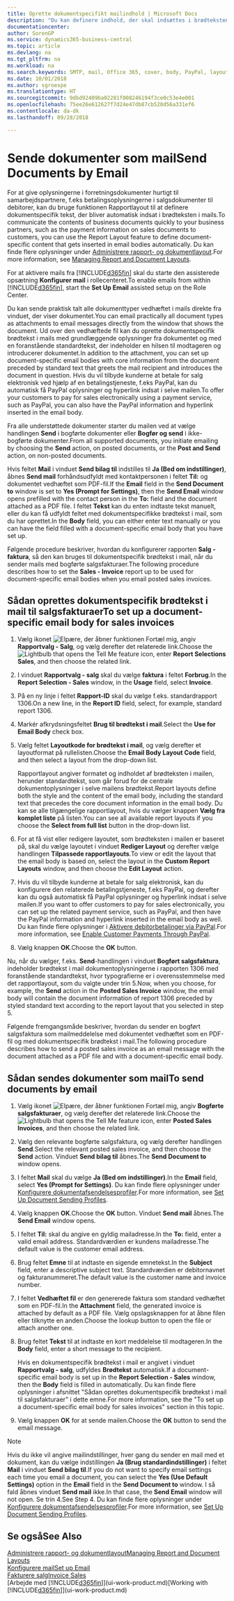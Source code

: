 ```yaml
---
title: Oprette dokumentspecifikt mailindhold | Microsoft Docs
description: "Du kan definere indhold, der skal indsættes i brødteksten i en mail, f.eks. et PayPal-link. Du kan også knytte dokumenter til mails."
documentationcenter: 
author: SorenGP
ms.service: dynamics365-business-central
ms.topic: article
ms.devlang: na
ms.tgt_pltfrm: na
ms.workload: na
ms.search.keywords: SMTP, mail, Office 365, cover, body, PayPal, layout
ms.date: 10/01/2018
ms.author: sgroespe
ms.translationtype: HT
ms.sourcegitcommit: 9dbd92409ba02281f008246194f3ce0c53e4e001
ms.openlocfilehash: 75ee26e612627f7d24e47db87cb520d56a331ef6
ms.contentlocale: da-dk
ms.lasthandoff: 09/28/2018

---
```

# <a name="send-documents-by-email"></a><span data-ttu-id="853e4-104">Sende dokumenter som mail</span><span class="sxs-lookup"><span data-stu-id="853e4-104">Send Documents by Email</span></span>
<span data-ttu-id="853e4-105">For at give oplysningerne i forretningsdokumenter hurtigt til samarbejdspartnere, f.eks betalingsoplysningerne i salgsdokumenter til debitorer, kan du bruge funktionen Rapportlayout til at definere dokumentspecifik tekst, der bliver automatisk indsat i brødteksten i mails.</span><span class="sxs-lookup"><span data-stu-id="853e4-105">To communicate the contents of business documents quickly to your business partners, such as the payment information on sales documents to customers, you can use the Report Layout feature to define document-specific content that gets inserted in email bodies automatically.</span></span> <span data-ttu-id="853e4-106">Du kan finde flere oplysninger under [Administrere rapport- og dokumentlayout](ui-manage-report-layouts.md).</span><span class="sxs-lookup"><span data-stu-id="853e4-106">For more information, see [Managing Report and Document Layouts](ui-manage-report-layouts.md).</span></span>

<span data-ttu-id="853e4-107">For at aktivere mails fra [!INCLUDE[d365fin](includes/d365fin_md.md)] skal du starte den assisterede opsætning **Konfigurer mail** i rollecenteret.</span><span class="sxs-lookup"><span data-stu-id="853e4-107">To enable emails from within [!INCLUDE[d365fin](includes/d365fin_md.md)], start the **Set Up Email** assisted setup on the Role Center.</span></span>

<span data-ttu-id="853e4-108">Du kan sende praktisk talt alle dokumenttyper vedhæftet i mails direkte fra vinduet, der viser dokumentet.</span><span class="sxs-lookup"><span data-stu-id="853e4-108">You can email practically all document types as attachments to email messages directly from the window that shows the document.</span></span> <span data-ttu-id="853e4-109">Ud over den vedhæftede fil kan du oprette dokumentspecifik brødtekst i mails med grundlæggende oplysninger fra dokumentet og med en foranstående standardtekst, der indeholder en hilsen til modtageren og introducerer dokumentet.</span><span class="sxs-lookup"><span data-stu-id="853e4-109">In addition to the attachment, you can set up document-specific email bodies with core information from the document preceded by standard text that greets the mail recipient and introduces the document in question.</span></span> <span data-ttu-id="853e4-110">Hvis du vil tilbyde kunderne at betale for salg elektronisk ved hjælp af en betalingstjeneste, f.eks PayPal, kan du automatisk få PayPal oplysninger og hyperlink indsat i selve mailen.</span><span class="sxs-lookup"><span data-stu-id="853e4-110">To offer your customers to pay for sales electronically using a payment service, such as PayPal, you can also have the PayPal information and hyperlink inserted in the email body.</span></span>

<span data-ttu-id="853e4-111">Fra alle understøttede dokumenter starter du mailen ved at vælge handlingen **Send** i bogførte dokumenter eller **Bogfør og send** i ikke-bogførte dokumenter.</span><span class="sxs-lookup"><span data-stu-id="853e4-111">From all supported documents, you initiate emailing by choosing the **Send** action, on posted documents, or the **Post and Send** action, on non-posted documents.</span></span>

<span data-ttu-id="853e4-112">Hvis feltet **Mail** i vinduet **Send bilag til** indstilles til **Ja (Bed om indstillinger)**, åbnes **Send mail** forhåndsudfyldt med kontaktpersonen i feltet **Til:** og dokumentet vedhæftet som PDF-fil.</span><span class="sxs-lookup"><span data-stu-id="853e4-112">If the **Email** field in the **Send Document to** window is set to **Yes (Prompt for Settings)**, then the **Send Email** window opens prefilled with the contact person in the **To:** field and the document attached as a PDF file.</span></span> <span data-ttu-id="853e4-113">I feltet **Tekst** kan du enten indtaste tekst manuelt, eller du kan få udfyldt feltet med dokumentspecifikke brødtekst i mail, som du har oprettet.</span><span class="sxs-lookup"><span data-stu-id="853e4-113">In the **Body** field, you can either enter text manually or you can have the field filled with a document-specific email body that you have set up.</span></span>

<span data-ttu-id="853e4-114">Følgende procedure beskriver, hvordan du konfigurerer rapporten **Salg - faktura**, så den kan bruges til dokumentspecifik brødtekst i mail, når du sender mails med bogførte salgsfakturaer.</span><span class="sxs-lookup"><span data-stu-id="853e4-114">The following procedure describes how to set the **Sales - Invoice** report up to be used for document-specific email bodies when you email posted sales invoices.</span></span>

## <a name="to-set-up-a-document-specific-email-body-for-sales-invoices"></a><span data-ttu-id="853e4-115">Sådan oprettes dokumentspecifik brødtekst i mail til salgsfakturaer</span><span class="sxs-lookup"><span data-stu-id="853e4-115">To set up a document-specific email body for sales invoices</span></span>
1. <span data-ttu-id="853e4-116">Vælg ikonet ![Elpære, der åbner funktionen Fortæl mig](media/ui-search/search_small.png "Fortæl mig, hvad du vil foretage dig"), angiv **Rapportvalg - Salg**, og vælg derefter det relaterede link.</span><span class="sxs-lookup"><span data-stu-id="853e4-116">Choose the ![Lightbulb that opens the Tell Me feature](media/ui-search/search_small.png "Tell me what you want to do") icon, enter **Report Selections Sales**, and then choose the related link.</span></span>
2. <span data-ttu-id="853e4-117">I vinduet **Rapportvalg - salg** skal du vælge **faktura** i feltet **Forbrug**.</span><span class="sxs-lookup"><span data-stu-id="853e4-117">In the **Report Selection - Sales** window, in the **Usage** field, select **Invoice**.</span></span>
3. <span data-ttu-id="853e4-118">På en ny linje i feltet **Rapport-ID** skal du vælge f.eks. standardrapport 1306.</span><span class="sxs-lookup"><span data-stu-id="853e4-118">On a new line, in the **Report ID** field, select, for example, standard report 1306.</span></span>
4. <span data-ttu-id="853e4-119">Markér afkrydsningsfeltet **Brug til brødtekst i mail**.</span><span class="sxs-lookup"><span data-stu-id="853e4-119">Select the **Use for Email Body** check box.</span></span>
5. <span data-ttu-id="853e4-120">Vælg feltet **Layoutkode for brødtekst i mail**, og vælg derefter et layoutformat på rullelisten.</span><span class="sxs-lookup"><span data-stu-id="853e4-120">Choose the **Email Body Layout Code** field, and then select a layout from the drop-down list.</span></span>

    <span data-ttu-id="853e4-121">Rapportlayout angiver formatet og indholdet af brødteksten i mailen, herunder standardtekst, som går forud for de centrale dokumentoplysninger i selve mailens brødtekst.</span><span class="sxs-lookup"><span data-stu-id="853e4-121">Report layouts define both the style and the content of the email body, including the standard text that precedes the core document information in the email body.</span></span> <span data-ttu-id="853e4-122">Du kan se alle tilgængelige rapportlayout, hvis du vælger knappen **Vælg fra komplet liste** på listen.</span><span class="sxs-lookup"><span data-stu-id="853e4-122">You can see all available report layouts if you choose the **Select from full list** button in the drop-down list.</span></span>
6. <span data-ttu-id="853e4-123">For at få vist eller redigere layoutet, som brødteksten i mailen er baseret på, skal du vælge layoutet i vinduet **Rediger Layout** og derefter vælge handlingen **Tilpassede rapportlayouts**.</span><span class="sxs-lookup"><span data-stu-id="853e4-123">To view or edit the layout that the email body is based on, select the layout in the **Custom Report Layouts** window, and then choose the **Edit Layout** action.</span></span>
7. <span data-ttu-id="853e4-124">Hvis du vil tilbyde kunderne at betale for salg elektronisk, kan du konfigurere den relaterede betalingstjeneste, f.eks PayPal, og derefter kan du også automatisk få PayPal oplysninger og hyperlink indsat i selve mailen.</span><span class="sxs-lookup"><span data-stu-id="853e4-124">If you want to offer customers to pay for sales electronically, you can set up the related payment service, such as PayPal, and then have the PayPal information and hyperlink inserted in the email body as well.</span></span> <span data-ttu-id="853e4-125">Du kan finde flere oplysninger i [Aktivere debitorbetalinger via PayPal](sales-how-enable-payment-service-extensions.md).</span><span class="sxs-lookup"><span data-stu-id="853e4-125">For more information, see [Enable Customer Payments Through PayPal](sales-how-enable-payment-service-extensions.md).</span></span>
8. <span data-ttu-id="853e4-126">Vælg knappen **OK**.</span><span class="sxs-lookup"><span data-stu-id="853e4-126">Choose the **OK** button.</span></span>

<span data-ttu-id="853e4-127">Nu, når du vælger, f.eks. **Send**-handlingen i vinduet **Bogført salgsfaktura**, indeholder brødtekst i mail dokumentoplysningerne i rapporten 1306 med foranstående standardtekst, hvor typografierne er i overensstemmelse med det rapportlayout, som du valgte under trin 5.</span><span class="sxs-lookup"><span data-stu-id="853e4-127">Now, when you choose, for example, the **Send** action in the **Posted Sales Invoice** window, the email body will contain the document information of report 1306 preceded by styled standard text according to the report layout that you selected in step 5.</span></span>

<span data-ttu-id="853e4-128">Følgende fremgangsmåde beskriver, hvordan du sender en bogført salgsfaktura som mailmeddelelse med dokumentet vedhæftet som en PDF-fil og med dokumentspecifik brødtekst i mail.</span><span class="sxs-lookup"><span data-stu-id="853e4-128">The following procedure describes how to send a posted sales invoice as an email message with the document attached as a PDF file and with a document-specific email body.</span></span>

## <a name="to-send-documents-by-email"></a><span data-ttu-id="853e4-129">Sådan sendes dokumenter som mail</span><span class="sxs-lookup"><span data-stu-id="853e4-129">To send documents by email</span></span>
1. <span data-ttu-id="853e4-130">Vælg ikonet ![Elpære, der åbner funktionen Fortæl mig](media/ui-search/search_small.png "Fortæl mig, hvad du vil foretage dig"), angiv **Bogførte salgsfakturaer**, og vælg derefter det relaterede link.</span><span class="sxs-lookup"><span data-stu-id="853e4-130">Choose the ![Lightbulb that opens the Tell Me feature](media/ui-search/search_small.png "Tell me what you want to do") icon, enter **Posted Sales Invoices**, and then choose the related link.</span></span>
2. <span data-ttu-id="853e4-131">Vælg den relevante bogførte salgsfaktura, og vælg derefter handlingen **Send**.</span><span class="sxs-lookup"><span data-stu-id="853e4-131">Select the relevant posted sales invoice, and then choose the **Send** action.</span></span> <span data-ttu-id="853e4-132">Vinduet **Send bilag til** åbnes.</span><span class="sxs-lookup"><span data-stu-id="853e4-132">The **Send Document to** window opens.</span></span>
3. <span data-ttu-id="853e4-133">I feltet **Mail** skal du vælge **Ja (Bed om indstillinger)**.</span><span class="sxs-lookup"><span data-stu-id="853e4-133">In the **Email** field, select **Yes (Prompt for Settings)**.</span></span> <span data-ttu-id="853e4-134">Du kan finde flere oplysninger under [Konfigurere dokumentafsendelsesprofiler](sales-how-setup-document-send-profiles.md).</span><span class="sxs-lookup"><span data-stu-id="853e4-134">For more information, see [Set Up Document Sending Profiles](sales-how-setup-document-send-profiles.md).</span></span>
4. <span data-ttu-id="853e4-135">Vælg knappen **OK**.</span><span class="sxs-lookup"><span data-stu-id="853e4-135">Choose the **OK** button.</span></span> <span data-ttu-id="853e4-136">Vinduet **Send mail** åbnes.</span><span class="sxs-lookup"><span data-stu-id="853e4-136">The **Send Email** window opens.</span></span>
5. <span data-ttu-id="853e4-137">I feltet **Til:** skal du angive en gyldig mailadresse.</span><span class="sxs-lookup"><span data-stu-id="853e4-137">In the **To:** field, enter a valid email address.</span></span> <span data-ttu-id="853e4-138">Standardværdien er kundens mailadresse.</span><span class="sxs-lookup"><span data-stu-id="853e4-138">The default value is the customer email address.</span></span>
6. <span data-ttu-id="853e4-139">Brug feltet **Emne** til at indtaste en sigende emnetekst.</span><span class="sxs-lookup"><span data-stu-id="853e4-139">In the **Subject** field, enter a descriptive subject text.</span></span> <span data-ttu-id="853e4-140">Standardværdien er debitornavnet og fakturanummeret.</span><span class="sxs-lookup"><span data-stu-id="853e4-140">The default value is the customer name and invoice number.</span></span>
7. <span data-ttu-id="853e4-141">I feltet **Vedhæftet fil** er den genererede faktura som standard vedhæftet som en PDF-fil.</span><span class="sxs-lookup"><span data-stu-id="853e4-141">In the **Attachment** field, the generated invoice is attached by default as a PDF file.</span></span> <span data-ttu-id="853e4-142">Vælg opslagsknappen for at åbne filen eller tilknytte en anden.</span><span class="sxs-lookup"><span data-stu-id="853e4-142">Choose the lookup button to open the file or attach another one.</span></span>
8. <span data-ttu-id="853e4-143">Brug feltet **Tekst** til at indtaste en kort meddelelse til modtageren.</span><span class="sxs-lookup"><span data-stu-id="853e4-143">In the **Body** field, enter a short message to the recipient.</span></span>

    <span data-ttu-id="853e4-144">Hvis en dokumentspecifik brødtekst i mail er angivet i vinduet **Rapportvalg - salg**, udfyldes **Brødtekst** automatisk.</span><span class="sxs-lookup"><span data-stu-id="853e4-144">If a document-specific email body is set up in the **Report Selection - Sales** window, then the **Body** field is filled in automatically.</span></span> <span data-ttu-id="853e4-145">Du kan finde flere oplysninger i afsnittet "Sådan oprettes dokumentspecifik brødtekst i mail til salgsfakturaer" i dette emne.</span><span class="sxs-lookup"><span data-stu-id="853e4-145">For more information, see the "To set up a document-specific email body for sales invoices" section in this topic.</span></span>
9. <span data-ttu-id="853e4-146">Vælg knappen **OK** for at sende mailen.</span><span class="sxs-lookup"><span data-stu-id="853e4-146">Choose the **OK** button to send the email message.</span></span>

> [!NOTE]  
>   <span data-ttu-id="853e4-147">Hvis du ikke vil angive mailindstillinger, hver gang du sender en mail med et dokument, kan du vælge indstillingen **Ja (Brug standardindstillinger)** i feltet **Mail** i vinduet **Send bilag til**.</span><span class="sxs-lookup"><span data-stu-id="853e4-147">If you do not want to specify email settings each time you email a document, you can select the **Yes (Use Default Settings)** option in the **Email** field in the **Send Document to** window.</span></span> <span data-ttu-id="853e4-148">I så fald åbnes vinduet **Send mail** ikke.</span><span class="sxs-lookup"><span data-stu-id="853e4-148">In that case, the **Send Email** window will not open.</span></span> <span data-ttu-id="853e4-149">Se trin 4.</span><span class="sxs-lookup"><span data-stu-id="853e4-149">See Step 4.</span></span> <span data-ttu-id="853e4-150">Du kan finde flere oplysninger under [Konfigurere dokumentafsendelsesprofiler](sales-how-setup-document-send-profiles.md).</span><span class="sxs-lookup"><span data-stu-id="853e4-150">For more information, see [Set Up Document Sending Profiles](sales-how-setup-document-send-profiles.md).</span></span>

## <a name="see-also"></a><span data-ttu-id="853e4-151">Se også</span><span class="sxs-lookup"><span data-stu-id="853e4-151">See Also</span></span>
[<span data-ttu-id="853e4-152">Administrere rapport- og dokumentlayout</span><span class="sxs-lookup"><span data-stu-id="853e4-152">Managing Report and Document Layouts</span></span>](ui-manage-report-layouts.md)  
[<span data-ttu-id="853e4-153">Konfigurere mail</span><span class="sxs-lookup"><span data-stu-id="853e4-153">Set up Email</span></span>](admin-how-setup-email.md)  
[<span data-ttu-id="853e4-154">Fakturere salg</span><span class="sxs-lookup"><span data-stu-id="853e4-154">Invoice Sales</span></span>](sales-how-invoice-sales.md)  
<span data-ttu-id="853e4-155">[Arbejde med [!INCLUDE[d365fin](includes/d365fin_md.md)]](ui-work-product.md)</span><span class="sxs-lookup"><span data-stu-id="853e4-155">[Working with [!INCLUDE[d365fin](includes/d365fin_md.md)]](ui-work-product.md)</span></span>

